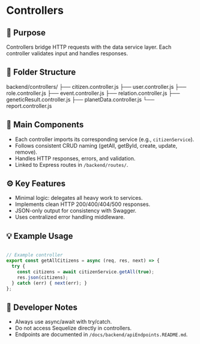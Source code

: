 # Controllers

## 🧩 Purpose
Controllers bridge HTTP requests with the data service layer. Each controller validates input and handles responses.

## 📁 Folder Structure

backend/controllers/
├── citizen.controller.js
├── user.controller.js
├── role.controller.js
├── event.controller.js
├── relation.controller.js
├── geneticResult.controller.js
├── planetData.controller.js
└── report.controller.js


## 📄 Main Components

- Each controller imports its corresponding service (e.g., `citizenService`).  
- Follows consistent CRUD naming (getAll, getById, create, update, remove).  
- Handles HTTP responses, errors, and validation.  
- Linked to Express routes in `/backend/routes/`.


## ⚙️ Key Features

- Minimal logic: delegates all heavy work to services.  
- Implements clean HTTP 200/400/404/500 responses.  
- JSON-only output for consistency with Swagger.  
- Uses centralized error handling middleware.


## 💡 Example Usage
```js

// Example controller
export const getAllCitizens = async (req, res, next) => {
  try {
    const citizens = await citizenService.getAll(true);
    res.json(citizens);
  } catch (err) { next(err); }
};

```

## 🧱 Developer Notes

- Always use async/await with try/catch.  
- Do not access Sequelize directly in controllers.  
- Endpoints are documented in `/docs/backend/apiEndpoints.README.md`.

